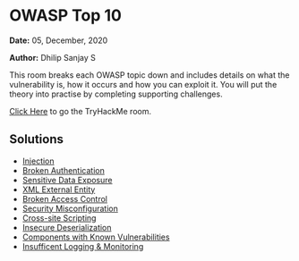# OWASP Top 10

**Date:** 05, December, 2020

**Author:** Dhilip Sanjay S

This room breaks each OWASP topic down and includes details on what the vulnerability is, how it occurs and how you can exploit it. You will put the theory into practise by completing supporting challenges.

[Click Here](https://tryhackme.com/room/owasptop10) to go the TryHackMe room.

## Solutions
- [Injection](Injection.md)
- [Broken Authentication](BrokenAuthentication.md)
- [Sensitive Data Exposure](SensitiveDataExposure.md)
- [XML External Entity]()
- [Broken Access Control]()
- [Security Misconfiguration]()
- [Cross-site Scripting]()
- [Insecure Deserialization]()
- [Components with Known Vulnerabilities]()
- [Insufficent Logging & Monitoring]()